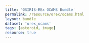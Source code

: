 ```yaml
---
title: 'OSIRIS-REx OCAMS Bundle'
permalink: /resource/orex/ocams.html
layout: bundle
dataset: 'orex_ocams'
tags: [asteroid, image]
resource: true
---
```

